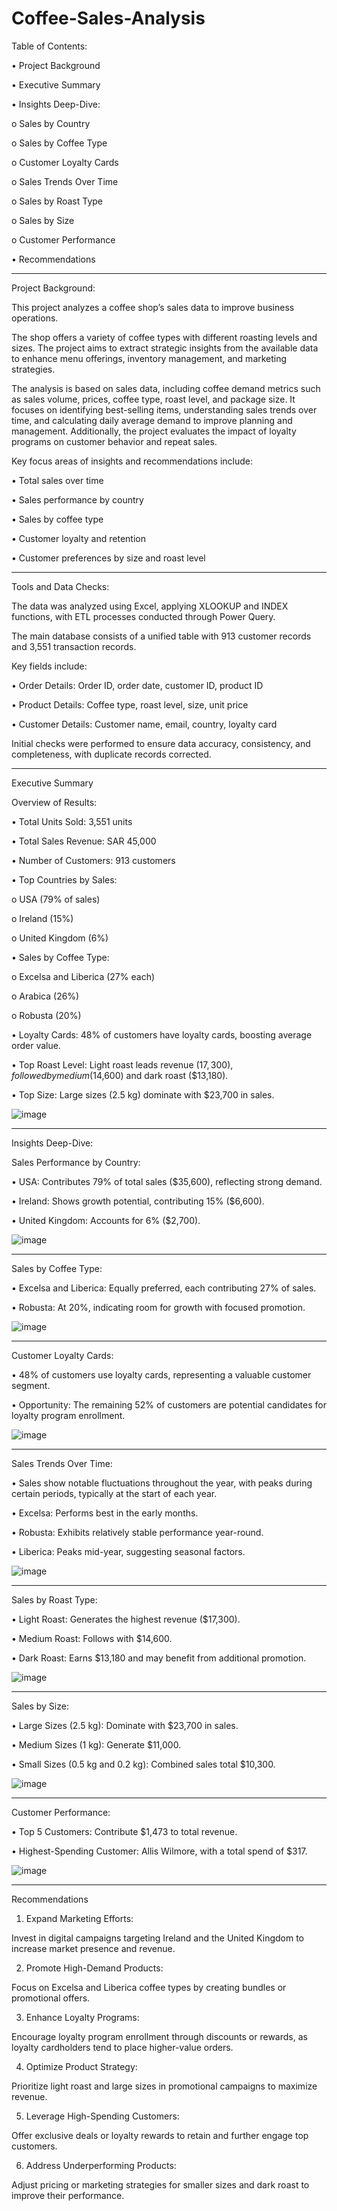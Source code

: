 # Coffee-Sales-Analysis

Table of Contents:

•	Project Background

•	Executive Summary

•	Insights Deep-Dive:

o	Sales by Country

o	Sales by Coffee Type

o	Customer Loyalty Cards

o	Sales Trends Over Time

o	Sales by Roast Type

o	Sales by Size

o	Customer Performance

•	Recommendations
________________________________________

Project Background:

This project analyzes a coffee shop’s sales data to improve business operations.

The shop offers a variety of coffee types with different roasting levels and sizes. The project aims to extract strategic insights from the available data to enhance menu offerings, inventory management, and marketing strategies.

The analysis is based on sales data, including coffee demand metrics such as sales volume, prices, coffee type, roast level, and package size. It focuses on identifying best-selling items, understanding sales trends over time, and calculating daily average demand to improve planning and management. Additionally, the project evaluates the impact of loyalty programs on customer behavior and repeat sales.

Key focus areas of insights and recommendations include:

•	Total sales over time

•	Sales performance by country

•	Sales by coffee type

•	Customer loyalty and retention

•	Customer preferences by size and roast level

________________________________________

Tools and Data Checks:

The data was analyzed using Excel, applying XLOOKUP and INDEX functions, with ETL processes conducted through Power Query.

The main database consists of a unified table with 913 customer records and 3,551 transaction records.

Key fields include:

•	Order Details: Order ID, order date, customer ID, product ID

•	Product Details: Coffee type, roast level, size, unit price

•	Customer Details: Customer name, email, country, loyalty card

Initial checks were performed to ensure data accuracy, consistency, and completeness, with duplicate records corrected.

________________________________________

Executive Summary

Overview of Results:

•	Total Units Sold: 3,551 units

•	Total Sales Revenue: SAR 45,000

•	Number of Customers: 913 customers

•	Top Countries by Sales: 

o	USA (79% of sales)

o	Ireland (15%)

o	United Kingdom (6%)

•	Sales by Coffee Type: 

o	Excelsa and Liberica (27% each)

o	Arabica (26%)

o	Robusta (20%)

•	Loyalty Cards: 48% of customers have loyalty cards, boosting average order value.

•	Top Roast Level: Light roast leads revenue ($17,300), followed by medium ($14,600) and dark roast ($13,180).

•	Top Size: Large sizes (2.5 kg) dominate with $23,700 in sales.

![image](https://github.com/user-attachments/assets/ebd8d969-9fae-4494-b2e1-91a87c282edd)

________________________________________
Insights Deep-Dive:

Sales Performance by Country:

•	USA: Contributes 79% of total sales ($35,600), reflecting strong demand.

•	Ireland: Shows growth potential, contributing 15% ($6,600).

•	United Kingdom: Accounts for 6% ($2,700).

![image](https://github.com/user-attachments/assets/1f317dac-dcc4-4613-a75d-16b7a6c0f41a)

________________________________________

Sales by Coffee Type:

•	Excelsa and Liberica: Equally preferred, each contributing 27% of sales.


•	Robusta: At 20%, indicating room for growth with focused promotion.

![image](https://github.com/user-attachments/assets/bd6634a0-8e80-49e2-84d9-55fe9be40030)

________________________________________

Customer Loyalty Cards:

•	48% of customers use loyalty cards, representing a valuable customer segment.

•	Opportunity: The remaining 52% of customers are potential candidates for loyalty program enrollment.

![image](https://github.com/user-attachments/assets/a93b2b0a-af66-4f23-8c6e-65a96d1deded)

________________________________________

Sales Trends Over Time:

•	Sales show notable fluctuations throughout the year, with peaks during certain periods, typically at the start of each year.

•	Excelsa: Performs best in the early months.

•	Robusta: Exhibits relatively stable performance year-round.

•	Liberica: Peaks mid-year, suggesting seasonal factors.

![image](https://github.com/user-attachments/assets/1d1be0c4-5e03-4011-83e3-2834d456fb3f)

________________________________________

Sales by Roast Type:

•	Light Roast: Generates the highest revenue ($17,300).

•	Medium Roast: Follows with $14,600.

•	Dark Roast: Earns $13,180 and may benefit from additional promotion.

![image](https://github.com/user-attachments/assets/6a5c66e6-a1f7-4e65-a463-f72790c7ec37)

________________________________________

Sales by Size:

•	Large Sizes (2.5 kg): Dominate with $23,700 in sales.

•	Medium Sizes (1 kg): Generate $11,000.

•	Small Sizes (0.5 kg and 0.2 kg): Combined sales total $10,300.

![image](https://github.com/user-attachments/assets/2eae0abb-e69c-4a25-806c-2b818841f3e3)

________________________________________

Customer Performance:

•	Top 5 Customers: Contribute $1,473 to total revenue.

•	Highest-Spending Customer: Allis Wilmore, with a total spend of $317.

![image](https://github.com/user-attachments/assets/23de242f-70fd-46df-ae2f-6f5897c8bb14)

________________________________________

Recommendations

1.	Expand Marketing Efforts:

Invest in digital campaigns targeting Ireland and the United Kingdom to increase market presence and revenue.

2.	Promote High-Demand Products:

Focus on Excelsa and Liberica coffee types by creating bundles or promotional offers.

3.	Enhance Loyalty Programs:

Encourage loyalty program enrollment through discounts or rewards, as loyalty cardholders tend to place higher-value orders.

4.	Optimize Product Strategy:

Prioritize light roast and large sizes in promotional campaigns to maximize revenue.

5.	Leverage High-Spending Customers:

Offer exclusive deals or loyalty rewards to retain and further engage top customers.

6.	Address Underperforming Products:

Adjust pricing or marketing strategies for smaller sizes and dark roast to improve their performance.


